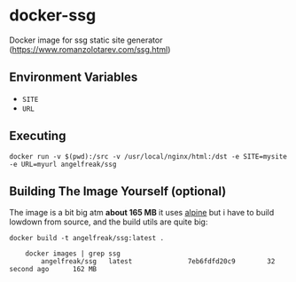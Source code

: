 # docker-ssg

Docker image for ssg static site generator (https://www.romanzolotarev.com/ssg.html)

## Environment Variables

* `SITE`
* `URL`

## Executing
    docker run -v $(pwd):/src -v /usr/local/nginx/html:/dst -e SITE=mysite -e URL=myurl angelfreak/ssg

## Building The Image Yourself (optional)
The image is a bit big atm **about 165 MB** it uses [alpine](http://gliderlabs.viewdocs.io/docker-alpine) but i have to build lowdown from source, and the build utils are quite big:

    docker build -t angelfreak/ssg:latest .

        docker images | grep ssg
            angelfreak/ssg   latest              7eb6fdfd20c9        32 second ago      162 MB
